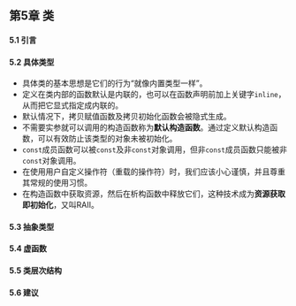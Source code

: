 ## 第5章 类
#### 5.1 引言
#### 5.2 具体类型
- 具体类的基本思想是它们的行为“就像内置类型一样”。
- 定义在类内部的函数默认是内联的，也可以在函数声明前加上关键字`inline`，从而把它显式指定成内联的。
- 默认情况下，拷贝赋值函数及拷贝初始化函数会被隐式生成。
- 不需要实参就可以调用的构造函数称为**默认构造函数**。通过定义默认构造函数，可以有效防止该类型的对象未被初始化。
- `const`成员函数可以被`const`及非`const`对象调用，但非`const`成员函数只能被非`const`对象调用。
- 在使用用户自定义操作符（重载的操作符）时，我们应该小心谨慎，并且尊重其常规的使用习惯。
- 在构造函数中获取资源，然后在析构函数中释放它们，这种技术成为**资源获取即初始化**，又叫RAII。
#### 5.3 抽象类型
#### 5.4 虚函数
#### 5.5 类层次结构
#### 5.6 建议
